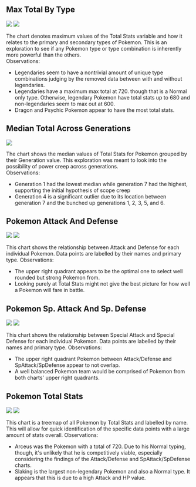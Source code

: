 ## Max Total By Type
![](https://github.com/ItsASine/pokemon-data-analysis/blob/master/visualizations/MaxTotalByType.png)
![](https://github.com/ItsASine/pokemon-data-analysis/blob/master/visualizations/MaxTotalByTypeNoLegendary.png)

The chart denotes maximum values of the Total Stats variable and how it relates to the primary and secondary types of Pokemon. This is an exploration to see if any Pokemon type or type combination is inherently more powerful than the others.     
Observations:
* Legendaries seem to have a nontrivial amount of unique type combinations judging by the removed data between with and without legendaries.
* Legendaries have a maximum max total at 720. though that is a Normal only type. Otherwise, legendary Pokemon have total stats up to 680 and non-legendaries seem to max out at 600.
* Dragon and Psychic Pokemon appear to have the most total stats.

## Median Total Across Generations
![](https://github.com/ItsASine/pokemon-data-analysis/blob/master/visualizations/MedianTotalAcrossGenerations.png)

The chart shows the median values of Total Stats for Pokemon grouped by their Generation value. This exploration was meant to look into the possibility of power creep across generations.     
Observations:
* Generation 1 had the lowest median while generation 7 had the highest, supporting the initial hypothesis of scope creep
* Generation 4 is a significant outlier due to its location between generation 7 and the bunched up generations 1, 2, 3, 5, and 6.

## Pokemon Attack And Defense
![](https://github.com/ItsASine/pokemon-data-analysis/blob/master/visualizations/PokemonAttackAndDefense.png)
![](https://github.com/ItsASine/pokemon-data-analysis/blob/master/visualizations/PokemonAttackAndDefenseNoLegendary.png)

This chart shows the relationship between Attack and Defense for each individual Pokemon. Data points are labelled by their names and primary type.
Observations:
* The upper right quadrant appears to be the optimal one to select well rounded but strong Pokemon from.
* Looking purely at Total Stats might not give the best picture for how well a Pokemon will fare in battle.

## Pokemon Sp. Attack And Sp. Defense
![](https://github.com/ItsASine/pokemon-data-analysis/blob/master/visualizations/PokemonSpAttackAndSpDefense.png)
![](https://github.com/ItsASine/pokemon-data-analysis/blob/master/visualizations/PokemonSpAttackAndSpDefenseNoLegendary.png)

This chart shows the relationship between Special Attack and Special Defense for each individual Pokemon. Data points are labelled by their names and primary type.
Observations:
* The upper right quadrant Pokemon between Attack/Defense and SpAttack/SpDefense appear to not overlap.
* A well balanced Pokemon team would be comprised of Pokemon from both charts' upper right quadrants.

## Pokemon Total Stats
![](https://github.com/ItsASine/pokemon-data-analysis/blob/master/visualizations/PokemonTotalStats.png)
![](https://github.com/ItsASine/pokemon-data-analysis/blob/master/visualizations/PokemonTotalStatsNoLegendary.png)

This chart is a treemap of all Pokemon by Total Stats and labelled by name. This will allow for quick identification of the specific data points with a large amount of stats overall.
Observations:
* Arceus was the Pokemon with a total of 720. Due to his Normal typing, though, it's unlikely that he is competitively viable, especially considering the findings of the Attack/Defense and SpAttack/SpDefense charts.
* Slaking is the largest non-legendary Pokemon and also a Normal type. It appears that this is due to a high Attack and HP value.

